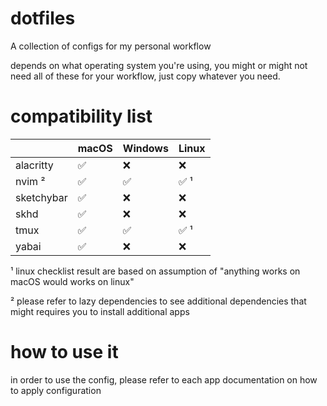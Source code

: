 # dotfiles
A collection of configs for my personal workflow

depends on what operating system you're using, you might or might not need all of these for your workflow, just copy whatever you need.

# compatibility list

|             | macOS | Windows | Linux |
| ----------- | ----- | ------- | ----- |
| alacritty   | ✅    | ❌      |  ❌   |  
| nvim ²      | ✅    | ✅      |  ✅ ¹ |
| sketchybar  | ✅    | ❌      |  ❌   |  
| skhd        | ✅    | ❌      |  ❌   |
| tmux        | ✅    | ✅      |  ✅ ¹ |
| yabai       | ✅    | ❌      |  ❌   |


¹ linux checklist result are based on assumption of "anything works on macOS would works on linux"

² please refer to lazy dependencies to see additional dependencies that might requires you to install additional apps

# how to use it
in order to use the config, please refer to each app documentation on how to apply configuration
